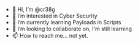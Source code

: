- 👋 Hi, I’m @cr38g
- 👀 I’m interested in Cyber Security
- 🌱 I’m currently learning Payloads in Scripts
- 💞️ I’m looking to collaborate on, I'm still learning
- 📫 How to reach me... not yet.

<!---
cr38g/cr38g is a ✨ special ✨ repository because its `README.md` (this file) appears on your GitHub profile.
You can click the Preview link to take a look at your changes.
--->
